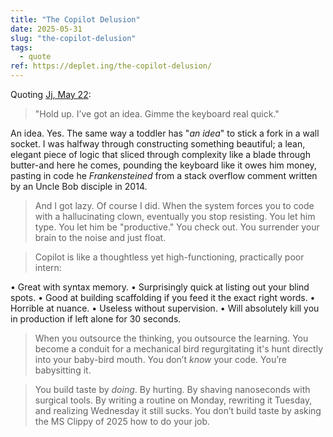 ```yaml
---
title: "The Copilot Delusion"
date: 2025-05-31
slug: "the-copilot-delusion"
tags:
  - quote
ref: https://deplet.ing/the-copilot-delusion/
---
```


Quoting [Jj, May 22](https://deplet.ing/the-copilot-delusion/):

> "Hold up. I’ve got an idea. Gimme the keyboard real quick."

An idea. Yes. The same way a toddler has "*an idea*" to stick a fork in a wall socket. I was halfway through constructing something beautiful; a lean, elegant piece of logic that sliced through complexity like a blade through butter-and here he comes, pounding the keyboard like it owes him money, pasting in code he *Frankensteined* from a stack overflow comment written by an Uncle Bob disciple in 2014.

> And I got lazy. Of course I did. When the system forces you to code with a hallucinating clown, eventually you stop resisting. You let him type. You let him be "productive." You check out. You surrender your brain to the noise and just float.

> Copilot is like a thoughtless yet high-functioning, practically poor intern:

•   Great with syntax memory.
•   Surprisingly quick at listing out your blind spots.
•   Good at building scaffolding if you feed it the exact right words.
•   Horrible at nuance.
•   Useless without supervision.
•   Will absolutely kill you in production if left alone for 30 seconds.

> When you outsource the thinking, you outsource the learning. You become a conduit for a mechanical bird regurgitating it's hunt directly into your baby-bird mouth. You don’t *know* your code. You’re babysitting it.

> You build taste by *doing*. By hurting. By shaving nanoseconds with surgical tools. By writing a routine on Monday, rewriting it Tuesday, and realizing Wednesday it still sucks. You don’t build taste by asking the MS Clippy of 2025 how to do your job.
